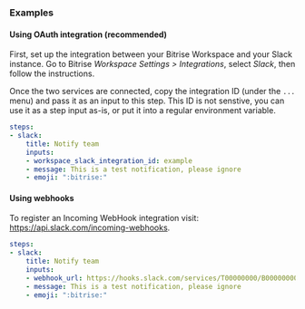 ### Examples

#### Using OAuth integration (recommended)

First, set up the integration between your Bitrise Workspace and your Slack instance. Go to Bitrise _Workspace Settings > Integrations_, select _Slack_, then follow the instructions.

Once the two services are connected, copy the integration ID (under the `...` menu) and pass it as an input to this step. This ID is not senstive, you can use it as a step input as-is, or put it into a regular environment variable.

```yaml
steps:
- slack:
    title: Notify team
    inputs:
    - workspace_slack_integration_id: example
    - message: This is a test notification, please ignore
    - emoji: ":bitrise:"
```

#### Using webhooks

To register an Incoming WebHook integration visit: https://api.slack.com/incoming-webhooks.

```yaml
steps:
- slack:
    title: Notify team
    inputs:
    - webhook_url: https://hooks.slack.com/services/T00000000/B00000000/XXXXXXXXXXXXXXXXXXXXXXXX
    - message: This is a test notification, please ignore
    - emoji: ":bitrise:"
```
